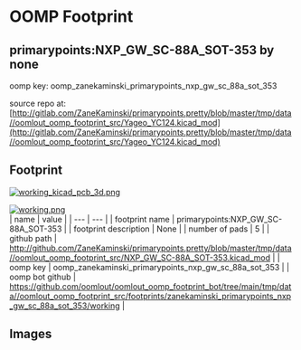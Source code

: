 # OOMP Footprint  
## primarypoints:NXP_GW_SC-88A_SOT-353  by none  
  
oomp key: oomp_zanekaminski_primarypoints_nxp_gw_sc_88a_sot_353  
  
source repo at: [http://gitlab.com/ZaneKaminski/primarypoints.pretty/blob/master/tmp/data//oomlout_oomp_footprint_src/Yageo_YC124.kicad_mod](http://gitlab.com/ZaneKaminski/primarypoints.pretty/blob/master/tmp/data//oomlout_oomp_footprint_src/Yageo_YC124.kicad_mod)  
## Footprint  
  
[![working_kicad_pcb_3d.png](working_kicad_pcb_3d_600.png)](working_kicad_pcb_3d.png)  
  
[![working.png](working_600.png)](working.png)  
| name | value | 
| --- | --- | 
| footprint name | primarypoints:NXP_GW_SC-88A_SOT-353 | 
| footprint description | None | 
| number of pads | 5 | 
| github path | http://github.com/ZaneKaminski/primarypoints.pretty/blob/master/tmp/data//oomlout_oomp_footprint_src/NXP_GW_SC-88A_SOT-353.kicad_mod | 
| oomp key | oomp_zanekaminski_primarypoints_nxp_gw_sc_88a_sot_353 | 
| oomp bot github | https://github.com/oomlout/oomlout_oomp_footprint_bot/tree/main/tmp/data//oomlout_oomp_footprint_src/footprints/zanekaminski_primarypoints_nxp_gw_sc_88a_sot_353/working | 
## Images  
